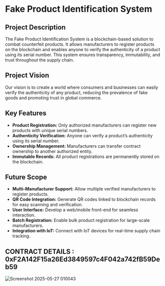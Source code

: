 # Fake Product Identification System

## Project Description

The Fake Product Identification System is a blockchain-based solution to combat counterfeit products. It allows manufacturers to register products on the blockchain and enables anyone to verify the authenticity of a product using its serial number. This system ensures transparency, immutability, and trust throughout the supply chain.

## Project Vision

Our vision is to create a world where consumers and businesses can easily verify the authenticity of any product, reducing the prevalence of fake goods and promoting trust in global commerce.

## Key Features

- **Product Registration:** Only authorized manufacturers can register new products with unique serial numbers.
- **Authenticity Verification:** Anyone can verify a product’s authenticity using its serial number.
- **Ownership Management:** Manufacturers can transfer contract ownership to another authorized entity.
- **Immutable Records:** All product registrations are permanently stored on the blockchain.

## Future Scope

- **Multi-Manufacturer Support:** Allow multiple verified manufacturers to register products.
- **QR Code Integration:** Generate QR codes linked to blockchain records for easy scanning and verification.
- **User Interface:** Develop a web/mobile front-end for seamless interaction.
- **Batch Registration:** Enable bulk product registration for large-scale manufacturers.
- **Integration with IoT:** Connect with IoT devices for real-time supply chain tracking.

## CONTRACT DETAILS  : 0xF2A142F15a26Ed3849597c4F042a742fB59Deb59
![Screenshot 2025-05-27 010043](https://github.com/user-attachments/assets/6366b72d-7f3f-42c6-a05d-42b32116d3de)

